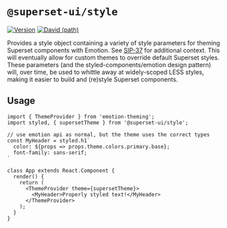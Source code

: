 # `@superset-ui/style`

[![Version](https://img.shields.io/npm/v/@superset-ui/style.svg?style=flat)](https://img.shields.io/npm/v/@superset-ui/style.svg?style=flat)
[![David (path)](https://img.shields.io/david/apache-superset/superset-ui.svg?path=packages%2Fsuperset-ui-style&style=flat-square)](https://david-dm.org/apache-superset/superset-ui?path=packages/superset-ui-style)

Provides a style object containing a variety of style parameters for theming Superset components with Emotion. See [SIP-37](https://github.com/apache/incubator-superset/issues/9123) for additional context. This will eventually allow for custom themes to override default Superset styles. These parameters (and the styled-components/emotion design pattern) will, over time, be used to whittle away at widely-scoped LESS styles, making it easier to build and (re)style Superset components.

## Usage

```
import { ThemeProvider } from 'emotion-theming';
import styled, { supersetTheme } from '@superset-ui/style';

// use emotion api as normal, but the theme uses the correct types
const MyHeader = styled.h1`
  color: ${props => props.theme.colors.primary.base};
  font-family: sans-serif;
`

class App extends React.Component {
  render() {
    return (
      <ThemeProvider theme={supersetTheme}>
        <MyHeader>Properly styled text!</MyHeader>
      </ThemeProvider>
    );
  }
}
```
